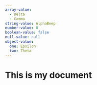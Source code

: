 ```yaml
---
array-value:
  - Delta
  - Gamma
string-value: AlphaBeep
number-value: 0
boolean-value: false
null-value: null
object-value:
  one: Epsilon
  two: Theta
---
```

# This is my document
